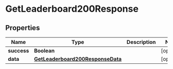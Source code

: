 

# GetLeaderboard200Response


## Properties

| Name | Type | Description | Notes |
|------------ | ------------- | ------------- | -------------|
|**success** | **Boolean** |  |  [optional] |
|**data** | [**GetLeaderboard200ResponseData**](GetLeaderboard200ResponseData.md) |  |  [optional] |



